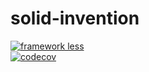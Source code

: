 # solid-invention

[![framework less](http://frameworklessmovement.org/img/frameworkless__badge-github.svg)](https://github.com/frameworkless-movement/manifesto)  
[![codecov](https://codecov.io/gh/marssaljr/solid-invention/branch/main/graph/badge.svg?token=PME8FOEEWQ)](https://codecov.io/gh/marssaljr/solid-invention)

